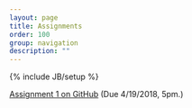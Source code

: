 ```yaml
---
layout: page
title: Assignments
order: 100
group: navigation
description: ""
---
```

{% include JB/setup %}

[Assignment 1 on GitHub](https://github.com/dlsys-course/assignment1) (Due 4/19/2018, 5pm.)
